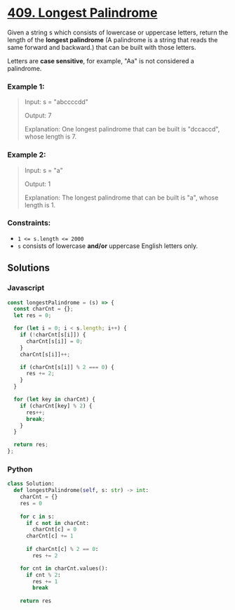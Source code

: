 # [409. Longest Palindrome](https://leetcode.com/problems/longest-palindrome/description/)

Given a string s which consists of lowercase or uppercase letters, return the length of the **longest palindrome** (A palindrome is a string that reads the same forward and backward.) that can be built with those letters.

Letters are **case sensitive**, for example, "Aa" is not considered a palindrome.

 
### Example 1:
> Input: s = "abccccdd"
>
> Output: 7
>
> Explanation: One longest palindrome that can be built is "dccaccd", whose length is 7.


### Example 2:
> Input: s = "a"
>
> Output: 1
>
> Explanation: The longest palindrome that can be built is "a", whose length is 1.
 

### Constraints:
- `1 <= s.length <= 2000`
- `s` consists of lowercase **and/or** uppercase English letters only.


## Solutions

### Javascript
```javascript
const longestPalindrome = (s) => {
  const charCnt = {};
  let res = 0;

  for (let i = 0; i < s.length; i++) {
    if (!charCnt[s[i]]) {
      charCnt[s[i]] = 0;
    }
    charCnt[s[i]]++;

    if (charCnt[s[i]] % 2 === 0) {
      res += 2;
    }
  }

  for (let key in charCnt) {
    if (charCnt[key] % 2) {
      res++;
      break;
    }
  }

  return res;
};
```

### Python
```python
class Solution:
  def longestPalindrome(self, s: str) -> int:
    charCnt = {}
    res = 0
    
    for c in s:
      if c not in charCnt:
        charCnt[c] = 0
      charCnt[c] += 1
      
      if charCnt[c] % 2 == 0:
        res += 2

    for cnt in charCnt.values():
      if cnt % 2:
        res += 1
        break
    
    return res
```